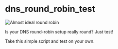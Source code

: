 # dns_round_robin_test

![Almost ideal round robin](http://agafonov.pp.ru/blog/wp-content/uploads/2015/12/round-robin.png)

Is your DNS round-robin setup really round? Just test!

Take this simple script and test on your own.
